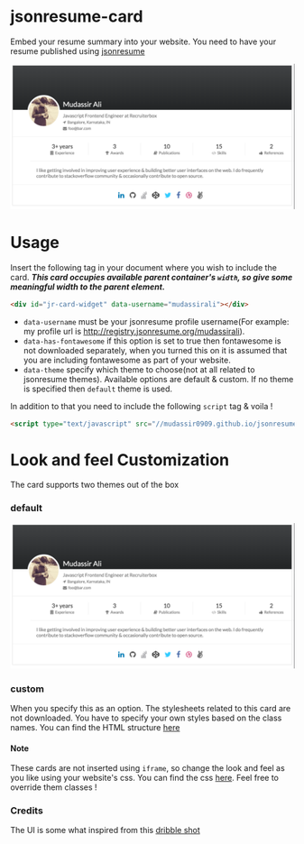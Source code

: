 # jsonresume-card
Embed your resume summary into your website. You need to have your resume published using [jsonresume](https://jsonresume.org/)

![screenshot](https://raw.githubusercontent.com/mudassir0909/jsonresume-card/master/assets/img/jr-card.png)

# Usage
Insert the following tag in your document where you wish to include the card.
**_This card occupies available parent container's `width`, so give some meaningful width to the parent element._**
```html
<div id="jr-card-widget" data-username="mudassirali"></div>
```

* `data-username` must be your jsonresume profile username(For example: my profile url is http://registry.jsonresume.org/mudassirali).
* `data-has-fontawesome` if this option is set to true then fontawesome is not downloaded separately, when you turned this on it is assumed that you are including fontawesome as part of your website.
* `data-theme` specify which theme to choose(not at all related to jsonresume themes). Available options are default & custom. If no theme is specified then `default` theme is used.

In addition to that you need to include the following `script` tag & voila !
```html
<script type="text/javascript" src="//mudassir0909.github.io/jsonresume-card/dist/1.0.0/jr-card-widget.min.js"></script>
```

# Look and feel Customization
The card supports two themes out of the box

### default
![Default Theme](https://raw.githubusercontent.com/mudassir0909/jsonresume-card/master/assets/img/jr-card.png)

### custom
When you specify this as an option. The stylesheets related to this card are not downloaded. You have to specify your own styles based on the class names. You can find the HTML structure [here](https://github.com/mudassir0909/jsonresume-card/blob/master/lib/jr-card-template.dot)


#### Note
These cards are not inserted using `iframe`, so change the look and feel as you like using your website's css. You can find the css [here](https://github.com/mudassir0909/jsonresume-card/blob/master/widget.less). Feel free to override them classes !

### Credits
The UI is some what inspired from this [dribble shot](https://dribbble.com/shots/1048846-Author-Profile)
